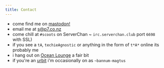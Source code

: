 ```yaml
---
title: Contact
---
```


* come find me on <a rel="me" href="https://ilovela.in/@tA">mastodon!</a>
* email me at [s@p7.co.nz](mailto:s@p7.co.nz)
* come chill at `#scoots` on ServerChan ~ `irc.serverchan.club` port `6698` with SSL)
* if you see a `tA`, `techieAgnostic` or anything in the form of `t*A*` online its probably me
* i hang out on [Ocean Lounge](https://discord.gg/0oqynmoeGIUO49rW) a fair bit
* if you're an [urbit](https://urbit.org) i'm occasionally on as `~bannum-magtus`
